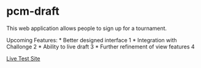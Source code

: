 # pcm-draft


This web application allows people to sign up for a tournament.

Upcoming Features:
    * Better designed interface 1
    * Integration with Challonge 2
    * Ability to live draft 3
    * Further refinement of view features 4


[Live Test Site](https://students.washington.edu/srimbak/pcm-draft/)


